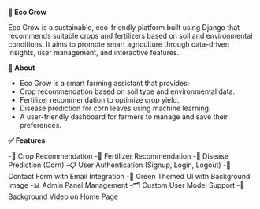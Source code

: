 **🌱 Eco Grow**
       
Eco Grow is a sustainable, eco-friendly platform built using Django that recommends suitable crops and fertilizers based on soil and environmental conditions. It aims to promote smart agriculture through data-driven insights, user management, and interactive features.

**🌟 About**

- Eco Grow is a smart farming assistant that provides:
- Crop recommendation based on soil type and environmental data.
- Fertilizer recommendation to optimize crop yield.
- Disease prediction for corn leaves using machine learning.
- A user-friendly dashboard for farmers to manage and save their preferences.

**✅ Features**

-🌱 Crop Recommendation
-🧪 Fertilizer Recommendation
-🌾 Disease Prediction (Corn)
-📋 User Authentication (Signup, Login, Logout)
-📩 Contact Form with Email Integration
-🎨 Green Themed UI with Background Image
-📊 Admin Panel Management
-🗂️ Custom User Model Support
-🎥 Background Video on Home Page






